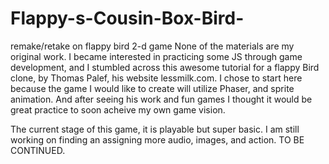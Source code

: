 # Flappy-s-Cousin-Box-Bird-
remake/retake on flappy bird 2-d game
None of the materials are my original work.
I became interested in practicing some JS through game development, 
and I stumbled across this awesome tutorial for a flappy Bird clone, 
by Thomas Palef, his website lessmilk.com.
I chose to start here because the game I would like to create will utilize Phaser, and sprite animation.
And after seeing his work and fun games I thought it would be great practice to soon acheive my own game vision.

The current stage of this game, it is playable but super basic.
I am still working on finding an assigning more audio, images, and action.
TO BE CONTINUED.
